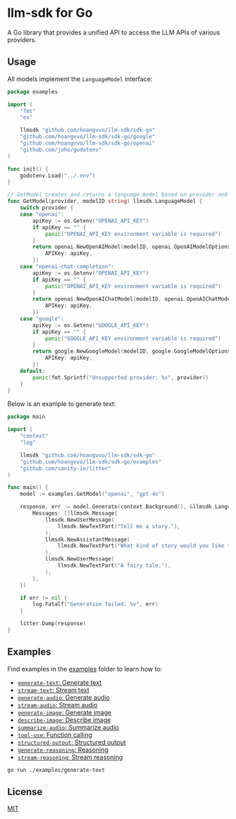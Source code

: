 # llm-sdk for Go

A Go library that provides a unified API to access the LLM APIs of various providers.

## Usage

All models implement the `LanguageModel` interface:

```go
package examples

import (
	"fmt"
	"os"

	llmsdk "github.com/hoangvvo/llm-sdk/sdk-go"
	"github.com/hoangvvo/llm-sdk/sdk-go/google"
	"github.com/hoangvvo/llm-sdk/sdk-go/openai"
	"github.com/joho/godotenv"
)

func init() {
	godotenv.Load("../.env")
}

// GetModel creates and returns a language model based on provider and model ID
func GetModel(provider, modelID string) llmsdk.LanguageModel {
	switch provider {
	case "openai":
		apiKey := os.Getenv("OPENAI_API_KEY")
		if apiKey == "" {
			panic("OPENAI_API_KEY environment variable is required")
		}
		return openai.NewOpenAIModel(modelID, openai.OpenAIModelOptions{
			APIKey: apiKey,
		})
	case "openai-chat-completion":
		apiKey := os.Getenv("OPENAI_API_KEY")
		if apiKey == "" {
			panic("OPENAI_API_KEY environment variable is required")
		}
		return openai.NewOpenAIChatModel(modelID, openai.OpenAIChatModelOptions{
			APIKey: apiKey,
		})
	case "google":
		apiKey := os.Getenv("GOOGLE_API_KEY")
		if apiKey == "" {
			panic("GOOGLE_API_KEY environment variable is required")
		}
		return google.NewGoogleModel(modelID, google.GoogleModelOptions{
			APIKey: apiKey,
		})
	default:
		panic(fmt.Sprintf("Unsupported provider: %s", provider))
	}
}
```

Below is an example to generate text:

```go
package main

import (
	"context"
	"log"

	llmsdk "github.com/hoangvvo/llm-sdk/sdk-go"
	"github.com/hoangvvo/llm-sdk/sdk-go/examples"
	"github.com/sanity-io/litter"
)

func main() {
	model := examples.GetModel("openai", "gpt-4o")

	response, err := model.Generate(context.Background(), &llmsdk.LanguageModelInput{
		Messages: []llmsdk.Message{
			llmsdk.NewUserMessage(
				llmsdk.NewTextPart("Tell me a story."),
			),
			llmsdk.NewAssistantMessage(
				llmsdk.NewTextPart("What kind of story would you like to hear?"),
			),
			llmsdk.NewUserMessage(
				llmsdk.NewTextPart("A fairy tale."),
			),
		},
	})

	if err != nil {
		log.Fatalf("Generation failed: %v", err)
	}

	litter.Dump(response)
}
```

## Examples

Find examples in the [examples](./examples/) folder to learn how to:

- [`generate-text`: Generate text](./examples/generate-text/main.go)
- [`stream-text`: Stream text](./examples/stream-text/main.go)
- [`generate-audio`: Generate audio](./examples/generate-audio/main.go)
- [`stream-audio`: Stream audio](./examples/stream-audio/main.go)
- [`generate-image`: Generate image](./examples/generate-image/main.go)
- [`describe-image`: Describe image](./examples/describe-image/main.go)
- [`summarize-audio`: Summarize audio](./examples/summarize-audio/main.go)
- [`tool-use`: Function calling](./examples/tool-use/main.go)
- [`structured-output`: Structured output](./examples/structured-output/main.go)
- [`generate-reasoning`: Reasoning](./examples/generate-reasoning/main.go)
- [`stream-reasoning`: Stream reasoning](./examples/stream-reasoning/main.go)

```bash
go run ./examples/generate-text
```

## License

[MIT](https://github.com/hoangvvo/llm-sdk/blob/main/LICENSE)
